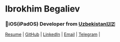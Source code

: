 # Ibrokhim Begaliev


### iOS(iPadOS) Developer  from  [Uzbekistan🇺🇿](https://en.wikipedia.org/wiki/Uzbekistan)

[Resume](https://github.com/ibegaliev/AboutMySelf) |
[GitHub](https://github.com/ibegaliev) |
[LinkedIn](https://www.linkedin.com/in/ibegaliev/) |
[Email](mailto:ibrohimbek2048@gmail.com) |
[Telegram](https://t.me/ibegaliev) | 
